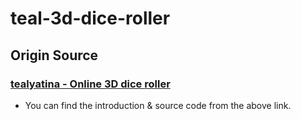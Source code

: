 # teal-3d-dice-roller

## Origin Source

### [tealyatina - Online 3D dice roller](http://www.teall.info/2014/01/online-3d-dice-roller.html)

- You can find the introduction & source code from the above link.
